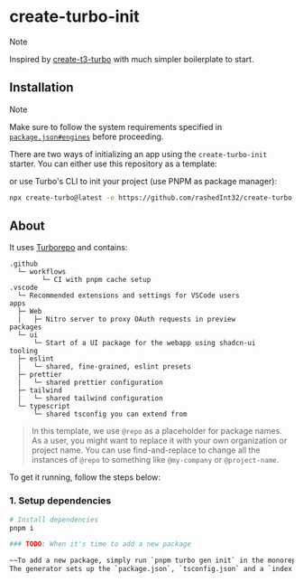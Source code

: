 # create-turbo-init

> [!NOTE]
>
>  Inspired by [create-t3-turbo](https://github.com/t3-oss/create-t3-turbo) with much simpler boilerplate to start.



## Installation

> [!NOTE]
>
> Make sure to follow the system requirements specified in [`package.json#engines`](./package.json#L4) before proceeding.

There are two ways of initializing an app using the `create-turbo-init` starter. You can either use this repository as a template:

or use Turbo's CLI to init your project (use PNPM as package manager):

```bash
npx create-turbo@latest -e https://github.com/rashedInt32/create-turbo-init
```

## About

It uses [Turborepo](https://turborepo.org) and contains:

```text
.github
  └─ workflows
        └─ CI with pnpm cache setup
.vscode
  └─ Recommended extensions and settings for VSCode users
apps
  ├─ Web
  |   ├─ Nitro server to proxy OAuth requests in preview 
packages
  └─ ui
      └─ Start of a UI package for the webapp using shadcn-ui
tooling
  ├─ eslint
  |   └─ shared, fine-grained, eslint presets
  ├─ prettier
  |   └─ shared prettier configuration
  ├─ tailwind
  |   └─ shared tailwind configuration
  └─ typescript
      └─ shared tsconfig you can extend from
```

> In this template, we use `@repo` as a placeholder for package names. As a user, you might want to replace it with your own organization or project name. You can use find-and-replace to change all the instances of `@repo` to something like `@my-company` or `@project-name`.



To get it running, follow the steps below:

### 1. Setup dependencies

```bash
# Install dependencies
pnpm i

### TODO: When it's time to add a new package

~~To add a new package, simply run `pnpm turbo gen init` in the monorepo root. This will prompt you for a package name as well as if you want to install any dependencies to the new package (of course you can also do this yourself later).
The generator sets up the `package.json`, `tsconfig.json` and a `index.ts`, as well as configures all the necessary configurations for tooling around your package such as formatting, linting and typechecking. When the package is created, you're ready to go build out the package.~~
